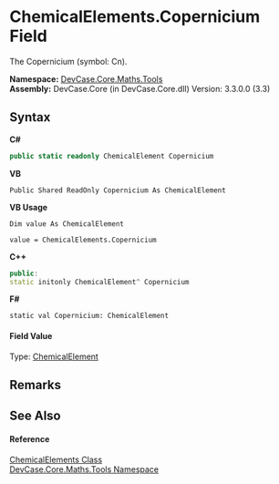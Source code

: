 # ChemicalElements.Copernicium Field
 

The Copernicium (symbol: Cn).

**Namespace:**&nbsp;<a href="N_DevCase_Core_Maths_Tools">DevCase.Core.Maths.Tools</a><br />**Assembly:**&nbsp;DevCase.Core (in DevCase.Core.dll) Version: 3.3.0.0 (3.3)

## Syntax

**C#**<br />
``` C#
public static readonly ChemicalElement Copernicium
```

**VB**<br />
``` VB
Public Shared ReadOnly Copernicium As ChemicalElement
```

**VB Usage**<br />
``` VB Usage
Dim value As ChemicalElement

value = ChemicalElements.Copernicium

```

**C++**<br />
``` C++
public:
static initonly ChemicalElement^ Copernicium
```

**F#**<br />
``` F#
static val Copernicium: ChemicalElement
```


#### Field Value
Type: <a href="T_DevCase_Core_Maths_ChemicalElement">ChemicalElement</a>

## Remarks


## See Also


#### Reference
<a href="T_DevCase_Core_Maths_Tools_ChemicalElements">ChemicalElements Class</a><br /><a href="N_DevCase_Core_Maths_Tools">DevCase.Core.Maths.Tools Namespace</a><br />